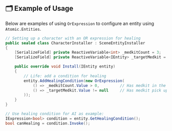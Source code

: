 
## 🗂 Example of Usage

Below are examples of using `OrExpression` to configure an entity using `Atomic.Entities`.

```csharp
// Setting up a character with an OR expression for healing
public sealed class CharacterInstaller : SceneEntityInstaller
{
    [SerializeField] private ReactiveVariable<int> _medkitCount = 3;
    [SerializeField] private ReactiveVariable<IEntity> _targetMedkit = new();

    public override void Install(IEntity entity)
    {
        // Life: add a condition for healing
        entity.AddHealingCondition(new OrExpression(
            () => _medkitCount.Value > 0,         // Has medkit in the inventory
            () => _targetMedkit.Value != null     // Has medkit pick up nearby
        ));
    }
}
```

```csharp
// Use healing condition for AI as example:
IExpression<bool> condition = entity.GetHealingCondition();
bool canHealing = condition.Invoke();
```